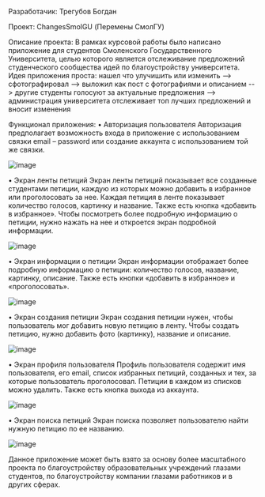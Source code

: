Разработачик: Трегубов Богдан

Проект: ChangesSmolGU (Перемены СмолГУ)

Описание проекта:
В рамках курсовой работы было написано приложение для студентов Смоленского Государственного Университета, целью которого является отслеживание предложений студенческого сообщества идей по благоустройству университета.
Идея приложения проста: нашел что улучишить или изменить --> сфотографировал --> выложил как пост с фотографиями и описанием --> другие студенты голосуют за актуальные предложения --> администрация университета отслеживает топ лучших предложений и вносит изменения

Функционал приложения:
•	Авторизация пользователя
Авторизация предполагает возможность входа в приложение с использованием связки email – password или создание аккаунта с использованием той же связки.

  ![image](https://github.com/user-attachments/assets/264fd237-c469-4c59-a609-e46d47004ad8)


•	Экран ленты петиций
Экран ленты петиций показывает все созданные студентами петиции, каждую из которых можно добавить в избранное или проголосовать за нее. Каждая петиция в ленте показывает количество голосов, картинку и название. Также есть кнопка «добавить в избранное». Чтобы посмотреть более подробную информацию о петиции, нужно нажать на нее и откроется экран подробной информации.

  ![image](https://github.com/user-attachments/assets/a6bb2775-5ad4-43b7-b39f-a6fd92598e45)


•	Экран информации о петиции
Экран информации отображает более подробную информацию о петиции: количество голосов, название, картинку, описание. Также есть кнопки «добавить в избранное» и «проголосовать».

  ![image](https://github.com/user-attachments/assets/087464e9-4159-4eac-9fc2-dc849775cf4b)

•	Экран создания петиции
Экран создания петиции нужен, чтобы пользователь мог добавить новую петицию в ленту. Чтобы создать петицию, нужно добавить фото (картинку), название и описание.

  ![image](https://github.com/user-attachments/assets/b55a40a1-e6cb-446e-a3c5-96794571a46f)


•	Экран профиля пользователя
Профиль пользователя содержит имя пользователя, его email, список избранных петиций, созданных и тех, за которые пользователь проголосовал. Петиции в каждом из списков можно удалить. Также есть кнопка выхода из аккаунта.

  ![image](https://github.com/user-attachments/assets/b1be0361-d600-46cd-9e39-fae882042f55)


•	Экран поиска петиций
Экран поиска позволяет пользователю найти нужную петицию по ее названию.

  ![image](https://github.com/user-attachments/assets/097fd0d6-543b-4770-8d0d-5bd075788849)


Данное приложение может быть взято за основу более масштабного проекта по благоустройству образовательных учреждений глазами студентов, по благоустройству компании глазами работников и в других сферах.
